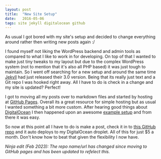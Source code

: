 ```yaml
---
layout: post
title:  "New Site Setup"
date:   2016-05-06
tags: site jekyll digitalocean github
---
```

As usual I got bored with my site's setup and decided to change everything around rather then writing new posts again :/

I found myself not liking the WordPress backend and admin tools as compared to what I like to work in for developing. On top of that I wanted to make just tiny tweaks to my layout but due to the complex WordPress system (not to mention that it's also all PHP based) it was just tough to maintain. So I went off searching for a new setup and around the same time [Jekyll](https://jekyllrb.com/news/2015/10/26/jekyll-3-0-released/) had just released their 3.0 version. Being that its really just text and a Git repo I was hooked right away. All I have to do is check in a change and my site is updated? Perfect!

I got to moving all my posts over to markdown files and started by hosting at [GitHub Pages](https://pages.github.com). Overall its a great resource for simple hosting but as usual I wanted something a bit more custom. After hearing good things about [DigitalOcean](https://www.digitalocean.com) I then happened upon an awesome [example setup](http://petemichaud.github.io/2013/09/05/multisite-server-jekyll-digitalocean.html) and from there it was easy.

So now at this point all I have to do is make a post, check it in to [this GitHub repo](https://github.com/tomarra/tomarra.github.io) and it auto deploys to my DigitalOcean droplet. All of this for just $5 a month. Don't know how to beat that given the flexibility I now have.

*Ninja edit (Feb 2023): The repo name/url has changed since moving to GitHub pages and has been updated to refelect this.*